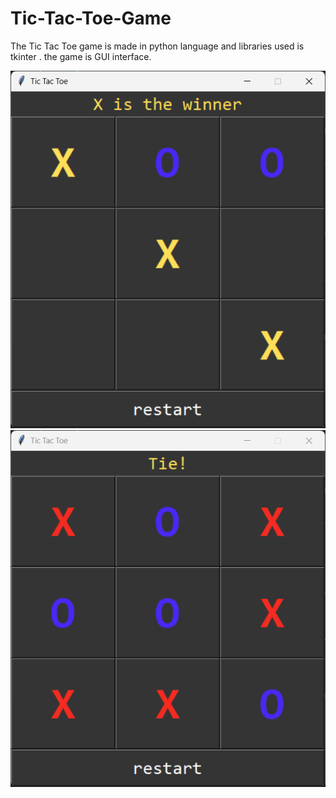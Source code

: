 # Tic-Tac-Toe-Game
The Tic Tac Toe game is made in python language and libraries used is tkinter . the game is GUI interface.

![alt text](https://github.com/vivekuw/Tic-Tac-Toe-Game/blob/main/images/1.png)
![alt text](https://github.com/vivekuw/Tic-Tac-Toe-Game/blob/main/images/2.png)
